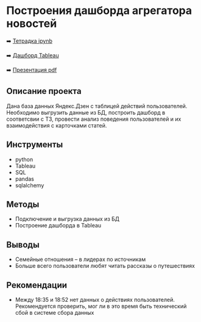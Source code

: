 # Построения дашборда агрегатора новостей

➡️ [Тетрадка ipynb](https://github.com/mechfil/yandex_practicum/blob/main/Yandex%20Zen%20dashboard/News%20aggregator%20dashboard.ipynb)

➡️ [Дашборд Tableau](https://public.tableau.com/app/profile/yuriy.ivlev/viz/__16810592522030/_?publish=yes)

➡️ [Презентация pdf](https://disk.yandex.ru/i/FH7nbl0zhPA4nQ)

## Описание проекта

Дана база данных Яндекс.Дзен с таблицей действий пользователей. Необходимо выгрузить данные из БД, построить дашборд в соответсвии с ТЗ, провести анализ поведения пользователей и их взаимодействия с карточками статей.


## Инструменты

- python
- Tableau
- SQL
- pandas
- sqlalchemy

## Методы
- Подключение и выгрузка данных из БД
- Построение дашборда в Tableau


## Выводы
- Семейные отношения – в лидерах по источникам
- Больше всего пользователи любят читать рассказы о путешествиях

## Рекомендации
- Между 18:35 и 18:52 нет данных о действиях пользователей. Рекомендуется проверить, мог ли в это время быть технический сбой в системе сбора данных

